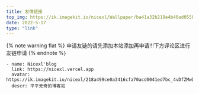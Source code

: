 ```yaml
---
title: 友情链接
top_img: https://ik.imagekit.io/nicexl/Wallpaper/ba41a32b219e4b40ad055bbb52935896_Y0819msuI.jpg
date: 2022-5-17
type: "link"
---
```


<div id="qexo-friends"></div>
<link rel="stylesheet" href="https://unpkg.com/qexo-static@1.1.3/hexo/friends/friends.css"/>
<script src="https://unpkg.com/qexo-static@1.1.3/hexo/friends/friends.js"></script>
<script>loadQexoFriends("qexo-friends", "https://qexo-i.vercel.app")</script>


{% note warning flat %} 申请友链的请先添加本站添加再申请!!!下方评论区进行友链申请 {% endnote %}

````
- name: Nicexl'blog
  link: https://nicexl.vercel.app
  avatar: https://ik.imagekit.io/nicexl/218a499ce0a3416cfa70acd0041ed7bc_4vDfZMwDF.jpeg
  descr: 平平无奇的博客站
````
